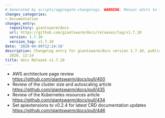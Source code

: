 ```yaml
---
# Generated by scripts/aggregate-changelogs. WARNING: Manual edits to this files will be overwritten.
changes_categories:
- Documentation
changes_entry:
  repository: giantswarm/docs
  url: https://github.com/giantswarm/docs/releases/tag/v1.7.10
  version: 1.7.10
  version_tag: v1.7.10
date: '2020-04-09T12:14:16'
description: Changelog entry for giantswarm/docs version 1.7.10, published on 09 April
  2020, 12:14
title: docs Release v1.7.10
---
```


- AWS architecture page review https://github.com/giantswarm/docs/pull/400
- Review of the cluster size and autoscaling article https://github.com/giantswarm/docs/pull/435
- Review of the Kubernetes resources article https://github.com/giantswarm/docs/pull/434
- Set apiextensions to v0.2.4 for latest CRD documentation updates https://github.com/giantswarm/docs/pull/446
